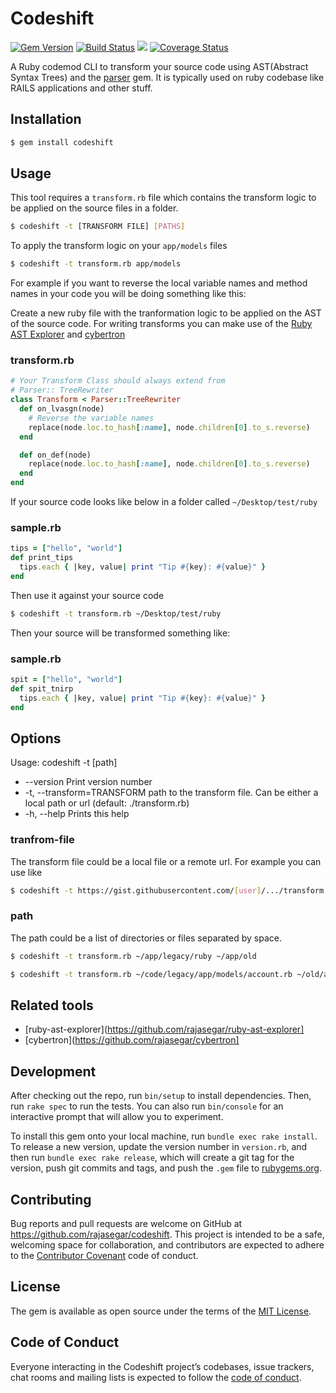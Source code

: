 # Codeshift

[![Gem Version](https://badge.fury.io/rb/codeshift.svg)](https://badge.fury.io/rb/codeshift)
[![Build Status](https://travis-ci.org/rajasegar/codeshift.svg?branch=master)](https://travis-ci.org/rajasegar/codeshift) 
![](https://ruby-gem-downloads-badge.herokuapp.com/codeshift?type=total&style=plastic&color=brightgreen&total_label=)
[![Coverage Status](https://coveralls.io/repos/github/rajasegar/codeshift/badge.svg?branch=master)](https://coveralls.io/github/rajasegar/codeshift?branch=master)

A Ruby codemod CLI to transform your source code using AST(Abstract Syntax Trees) and the [parser](https://github.com/whitequark/parser) gem. 
It is typically used on ruby codebase like RAILS applications and other stuff.

## Installation

```sh
$ gem install codeshift
```


## Usage
This tool requires a `transform.rb` file which contains the transform logic to be 
applied on the source files in a folder.

```sh
$ codeshift -t [TRANSFORM FILE] [PATHS]
```

To apply the transform logic on your `app/models` files

```sh
$ codeshift -t transform.rb app/models
```

For example if you want to reverse the local variable names and method names in your code
you will be doing something like this:

Create a new ruby file with the tranformation logic to be applied on the
AST of the source code. For writing transforms you can make use of the 
[Ruby AST Explorer](https://ruby-ast-explorer.herokuapp.com/) and [cybertron](https://github.com/rajasegar/cybertron)

### transform.rb
```ruby
# Your Transform Class should always extend from 
# Parser:: TreeRewriter
class Transform < Parser::TreeRewriter
  def on_lvasgn(node)
    # Reverse the variable names
    replace(node.loc.to_hash[:name], node.children[0].to_s.reverse)
  end

  def on_def(node)
    replace(node.loc.to_hash[:name], node.children[0].to_s.reverse)
  end
end

```

If your source code looks like below in a folder called `~/Desktop/test/ruby`

### sample.rb
```ruby
tips = ["hello", "world"]
def print_tips
  tips.each { |key, value| print "Tip #{key}: #{value}" }
end
```

Then use it against your source code

```sh
$ codeshift -t transform.rb ~/Desktop/test/ruby
```

Then your source will be transformed something like:

### sample.rb
```ruby
spit = ["hello", "world"]
def spit_tnirp
  tips.each { |key, value| print "Tip #{key}: #{value}" }
end

```

## Options
Usage: codeshift -t <transform-file> [path]
* --version                    Print version number
* -t, --transform=TRANSFORM        path to the transform file. Can be either a local path or url
             (default: ./transform.rb)
* -h, --help                       Prints this help

### tranfrom-file
The transform file could be a local file or a remote url. For example you can use like

```sh
$ codeshift -t https://gist.githubusercontent.com/[user]/.../transform.rb ~/Desktop/test/ruby
```

### path
The path could be a list of directories or files separated by space.

```sh
$ codeshift -t transform.rb ~/app/legacy/ruby ~/app/old
```

```sh
$ codeshift -t transform.rb ~/code/legacy/app/models/account.rb ~/old/app/models/customer.rb
```

## Related tools
- [ruby-ast-explorer](https://github.com/rajasegar/ruby-ast-explorer]
- [cybertron](https://github.com/rajasegar/cybertron]

## Development

After checking out the repo, run `bin/setup` to install dependencies. Then, run `rake spec` to run the tests. You can also run `bin/console` for an interactive prompt that will allow you to experiment.

To install this gem onto your local machine, run `bundle exec rake install`. To release a new version, update the version number in `version.rb`, and then run `bundle exec rake release`, which will create a git tag for the version, push git commits and tags, and push the `.gem` file to [rubygems.org](https://rubygems.org).

## Contributing

Bug reports and pull requests are welcome on GitHub at https://github.com/rajasegar/codeshift. This project is intended to be a safe, welcoming space for collaboration, and contributors are expected to adhere to the [Contributor Covenant](http://contributor-covenant.org) code of conduct.

## License

The gem is available as open source under the terms of the [MIT License](https://opensource.org/licenses/MIT).

## Code of Conduct

Everyone interacting in the Codeshift project’s codebases, issue trackers, chat rooms and mailing lists is expected to follow the [code of conduct](https://github.com/[USERNAME]/codeshift/blob/master/CODE_OF_CONDUCT.md).
